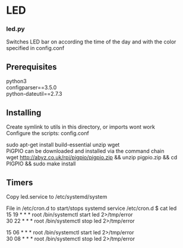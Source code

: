 # LED

### led.py
Switches LED bar on according the time of the day and
with the color specified in config.conf

## Prerequisites

python3  
configparser==3.5.0  
python-dateutil==2.7.3  

## Installing

Create symlink to utils in this directory, or imports wont work  
Configure the scripts: config.conf  
  
sudo apt-get install build-essential unzip wget  
PiGPIO can be downloaded and installed via the command chain  
wget http://abyz.co.uk/rpi/pigpio/pigpio.zip && unzip pigpio.zip && cd PIGPIO && sudo make install  
  
  ## Timers

Copy led.service to /etc/systemd/system  

File in /etc/cron.d to start/stops systemd service
/etc/cron.d $ cat led  
15 19 * * * root /bin/systemctl start led 2>/tmp/error  
30 22 * * * root /bin/systemctl stop led 2>/tmp/error

15 06 * * * root /bin/systemctl start led 2>/tmp/error  
30 08 * * * root /bin/systemctl stop led 2>/tmp/error
